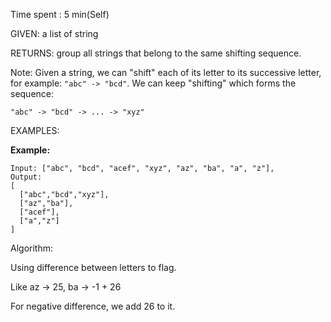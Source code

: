 Time spent :  5 min(Self)

GIVEN: a list of string

RETURNS: group all strings that belong to the same shifting sequence.

Note: Given a string, we can "shift" each of its letter to its successive letter, for example: `"abc" -> "bcd"`. We can keep "shifting" which forms the sequence:

```
"abc" -> "bcd" -> ... -> "xyz"
```

EXAMPLES:

**Example:**

```
Input: ["abc", "bcd", "acef", "xyz", "az", "ba", "a", "z"],
Output: 
[
  ["abc","bcd","xyz"],
  ["az","ba"],
  ["acef"],
  ["a","z"]
]
```

Algorithm:

Using difference between letters to flag. 

Like az -> 25, ba -> -1 + 26

For negative difference, we add 26 to it.